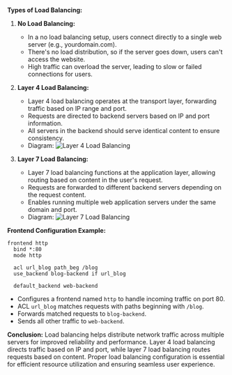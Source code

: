 **Types of Load Balancing:**

1. **No Load Balancing:**
   - In a no load balancing setup, users connect directly to a single web server (e.g., yourdomain.com).
   - There's no load distribution, so if the server goes down, users can't access the website.
   - High traffic can overload the server, leading to slow or failed connections for users.

2. **Layer 4 Load Balancing:**
   - Layer 4 load balancing operates at the transport layer, forwarding traffic based on IP range and port.
   - Requests are directed to backend servers based on IP and port information.
   - All servers in the backend should serve identical content to ensure consistency.
   - Diagram: ![Layer 4 Load Balancing](Layer_4_Load_Balancing_Diagram)

3. **Layer 7 Load Balancing:**
   - Layer 7 load balancing functions at the application layer, allowing routing based on content in the user's request.
   - Requests are forwarded to different backend servers depending on the request content.
   - Enables running multiple web application servers under the same domain and port.
   - Diagram: ![Layer 7 Load Balancing](Layer_7_Load_Balancing_Diagram)

**Frontend Configuration Example:**
```
frontend http
  bind *:80
  mode http

  acl url_blog path_beg /blog
  use_backend blog-backend if url_blog

  default_backend web-backend
```
- Configures a frontend named `http` to handle incoming traffic on port 80.
- ACL `url_blog` matches requests with paths beginning with `/blog`.
- Forwards matched requests to `blog-backend`.
- Sends all other traffic to `web-backend`.

**Conclusion:**
Load balancing helps distribute network traffic across multiple servers for improved reliability and performance. Layer 4 load balancing directs traffic based on IP and port, while layer 7 load balancing routes requests based on content. Proper load balancing configuration is essential for efficient resource utilization and ensuring seamless user experience.